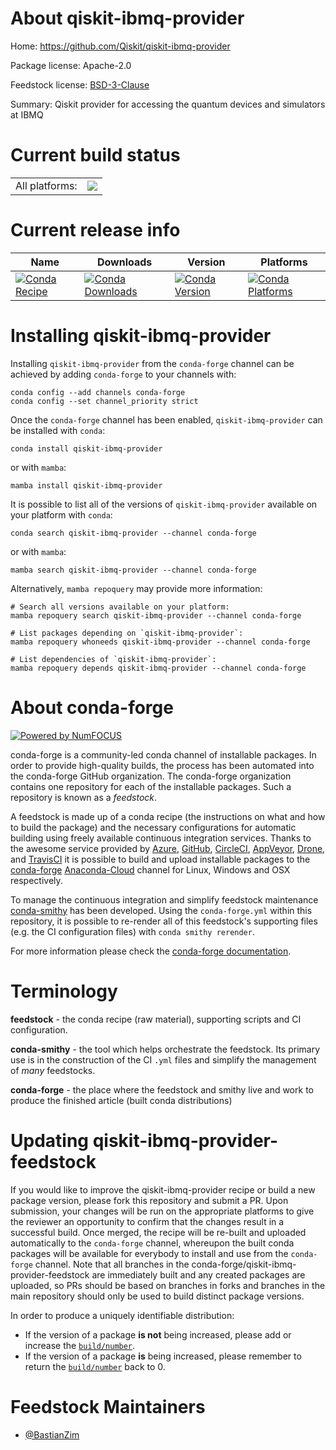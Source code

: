 About qiskit-ibmq-provider
==========================

Home: https://github.com/Qiskit/qiskit-ibmq-provider

Package license: Apache-2.0

Feedstock license: [BSD-3-Clause](https://github.com/conda-forge/qiskit-ibmq-provider-feedstock/blob/main/LICENSE.txt)

Summary: Qiskit provider for accessing the quantum devices and simulators at IBMQ

Current build status
====================


<table><tr><td>All platforms:</td>
    <td>
      <a href="https://dev.azure.com/conda-forge/feedstock-builds/_build/latest?definitionId=16097&branchName=main">
        <img src="https://dev.azure.com/conda-forge/feedstock-builds/_apis/build/status/qiskit-ibmq-provider-feedstock?branchName=main">
      </a>
    </td>
  </tr>
</table>

Current release info
====================

| Name | Downloads | Version | Platforms |
| --- | --- | --- | --- |
| [![Conda Recipe](https://img.shields.io/badge/recipe-qiskit--ibmq--provider-green.svg)](https://anaconda.org/conda-forge/qiskit-ibmq-provider) | [![Conda Downloads](https://img.shields.io/conda/dn/conda-forge/qiskit-ibmq-provider.svg)](https://anaconda.org/conda-forge/qiskit-ibmq-provider) | [![Conda Version](https://img.shields.io/conda/vn/conda-forge/qiskit-ibmq-provider.svg)](https://anaconda.org/conda-forge/qiskit-ibmq-provider) | [![Conda Platforms](https://img.shields.io/conda/pn/conda-forge/qiskit-ibmq-provider.svg)](https://anaconda.org/conda-forge/qiskit-ibmq-provider) |

Installing qiskit-ibmq-provider
===============================

Installing `qiskit-ibmq-provider` from the `conda-forge` channel can be achieved by adding `conda-forge` to your channels with:

```
conda config --add channels conda-forge
conda config --set channel_priority strict
```

Once the `conda-forge` channel has been enabled, `qiskit-ibmq-provider` can be installed with `conda`:

```
conda install qiskit-ibmq-provider
```

or with `mamba`:

```
mamba install qiskit-ibmq-provider
```

It is possible to list all of the versions of `qiskit-ibmq-provider` available on your platform with `conda`:

```
conda search qiskit-ibmq-provider --channel conda-forge
```

or with `mamba`:

```
mamba search qiskit-ibmq-provider --channel conda-forge
```

Alternatively, `mamba repoquery` may provide more information:

```
# Search all versions available on your platform:
mamba repoquery search qiskit-ibmq-provider --channel conda-forge

# List packages depending on `qiskit-ibmq-provider`:
mamba repoquery whoneeds qiskit-ibmq-provider --channel conda-forge

# List dependencies of `qiskit-ibmq-provider`:
mamba repoquery depends qiskit-ibmq-provider --channel conda-forge
```


About conda-forge
=================

[![Powered by
NumFOCUS](https://img.shields.io/badge/powered%20by-NumFOCUS-orange.svg?style=flat&colorA=E1523D&colorB=007D8A)](https://numfocus.org)

conda-forge is a community-led conda channel of installable packages.
In order to provide high-quality builds, the process has been automated into the
conda-forge GitHub organization. The conda-forge organization contains one repository
for each of the installable packages. Such a repository is known as a *feedstock*.

A feedstock is made up of a conda recipe (the instructions on what and how to build
the package) and the necessary configurations for automatic building using freely
available continuous integration services. Thanks to the awesome service provided by
[Azure](https://azure.microsoft.com/en-us/services/devops/), [GitHub](https://github.com/),
[CircleCI](https://circleci.com/), [AppVeyor](https://www.appveyor.com/),
[Drone](https://cloud.drone.io/welcome), and [TravisCI](https://travis-ci.com/)
it is possible to build and upload installable packages to the
[conda-forge](https://anaconda.org/conda-forge) [Anaconda-Cloud](https://anaconda.org/)
channel for Linux, Windows and OSX respectively.

To manage the continuous integration and simplify feedstock maintenance
[conda-smithy](https://github.com/conda-forge/conda-smithy) has been developed.
Using the ``conda-forge.yml`` within this repository, it is possible to re-render all of
this feedstock's supporting files (e.g. the CI configuration files) with ``conda smithy rerender``.

For more information please check the [conda-forge documentation](https://conda-forge.org/docs/).

Terminology
===========

**feedstock** - the conda recipe (raw material), supporting scripts and CI configuration.

**conda-smithy** - the tool which helps orchestrate the feedstock.
                   Its primary use is in the construction of the CI ``.yml`` files
                   and simplify the management of *many* feedstocks.

**conda-forge** - the place where the feedstock and smithy live and work to
                  produce the finished article (built conda distributions)


Updating qiskit-ibmq-provider-feedstock
=======================================

If you would like to improve the qiskit-ibmq-provider recipe or build a new
package version, please fork this repository and submit a PR. Upon submission,
your changes will be run on the appropriate platforms to give the reviewer an
opportunity to confirm that the changes result in a successful build. Once
merged, the recipe will be re-built and uploaded automatically to the
`conda-forge` channel, whereupon the built conda packages will be available for
everybody to install and use from the `conda-forge` channel.
Note that all branches in the conda-forge/qiskit-ibmq-provider-feedstock are
immediately built and any created packages are uploaded, so PRs should be based
on branches in forks and branches in the main repository should only be used to
build distinct package versions.

In order to produce a uniquely identifiable distribution:
 * If the version of a package **is not** being increased, please add or increase
   the [``build/number``](https://docs.conda.io/projects/conda-build/en/latest/resources/define-metadata.html#build-number-and-string).
 * If the version of a package **is** being increased, please remember to return
   the [``build/number``](https://docs.conda.io/projects/conda-build/en/latest/resources/define-metadata.html#build-number-and-string)
   back to 0.

Feedstock Maintainers
=====================

* [@BastianZim](https://github.com/BastianZim/)


